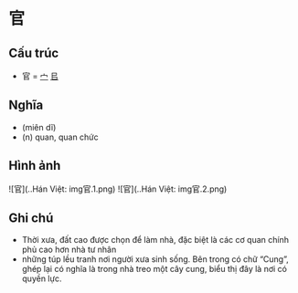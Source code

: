 # 官

## Cấu trúc
* 官 = [宀](宀.md) [㠯](㠯.md)

## Nghĩa

* (miên dĩ)
* (n) quan, quan chức

## Hình ảnh
![官](..Hán Việt: img官.1.png)
![官](..Hán Việt: img官.2.png)

## Ghi chú
* Thời xưa, đất cao được chọn để làm nhà, đặc biệt là các cơ quan chính phủ cao hơn nhà tư nhân
* những túp lều tranh nơi người xưa sinh sống. Bên trong có chữ “Cung”, ghép lại có nghĩa là trong nhà treo một cây cung, biểu thị đây là nơi có quyền lực.

<script>window.HANZI_FIELD='官';</script>
